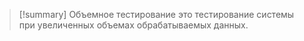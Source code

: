 > [!summary] Объемное тестирование
> это тестирование системы при увеличенных объемах обрабатываемых данных.

